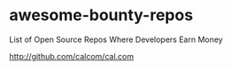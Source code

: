 # awesome-bounty-repos
List of Open Source Repos Where Developers Earn Money

http://github.com/calcom/cal.com

